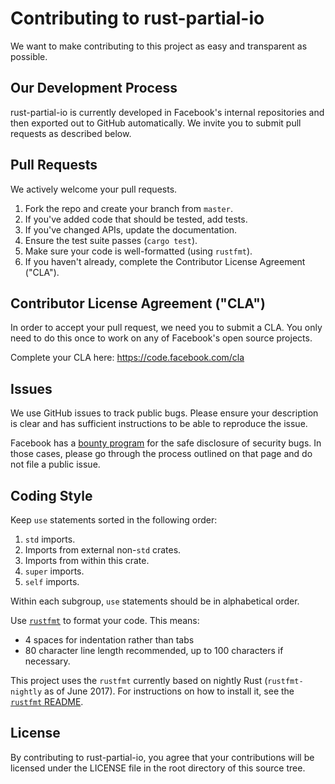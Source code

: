 # Contributing to rust-partial-io
We want to make contributing to this project as easy and transparent as
possible.

## Our Development Process
rust-partial-io is currently developed in Facebook's internal repositories and
then exported out to GitHub automatically. We invite you to submit pull requests
as described below.

## Pull Requests
We actively welcome your pull requests.

1. Fork the repo and create your branch from `master`.
2. If you've added code that should be tested, add tests.
3. If you've changed APIs, update the documentation.
4. Ensure the test suite passes (`cargo test`).
5. Make sure your code is well-formatted (using `rustfmt`).
6. If you haven't already, complete the Contributor License Agreement ("CLA").

## Contributor License Agreement ("CLA")
In order to accept your pull request, we need you to submit a CLA. You only need
to do this once to work on any of Facebook's open source projects.

Complete your CLA here: <https://code.facebook.com/cla>

## Issues
We use GitHub issues to track public bugs. Please ensure your description is
clear and has sufficient instructions to be able to reproduce the issue.

Facebook has a [bounty program](https://www.facebook.com/whitehat/) for the safe
disclosure of security bugs. In those cases, please go through the process
outlined on that page and do not file a public issue.

## Coding Style
Keep `use` statements sorted in the following order:

1. `std` imports.
2. Imports from external non-`std` crates.
3. Imports from within this crate.
4. `super` imports.
5. `self` imports.

Within each subgroup, `use` statements should be in alphabetical order.

Use [`rustfmt`](https://github.com/rust-lang-nursery/rustfmt/) to format your
code. This means:

* 4 spaces for indentation rather than tabs
* 80 character line length recommended, up to 100 characters if necessary.

This project uses the `rustfmt` currently based on nightly Rust
(`rustfmt-nightly` as of June 2017). For instructions on how to install it, see
the
[`rustfmt` README](https://github.com/rust-lang-nursery/rustfmt/#installation).

## License
By contributing to rust-partial-io, you agree that your contributions will be
licensed under the LICENSE file in the root directory of this source tree.
